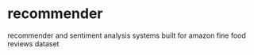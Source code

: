 # recommender
recommender and sentiment analysis systems built for amazon fine food reviews dataset
